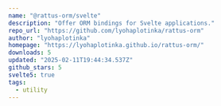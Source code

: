 ```yaml
---
name: "@rattus-orm/svelte"
description: "Offer ORM bindings for Svelte applications."
repo_url: "https://github.com/lyohaplotinka/rattus-orm"
author: "lyohaplotinka"
homepage: "https://lyohaplotinka.github.io/rattus-orm/"
downloads: 5
updated: "2025-02-11T19:44:34.537Z"
github_stars: 5
svelte5: true
tags: 
  - utility
---
```

